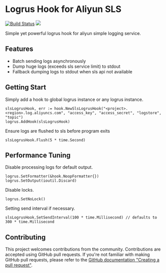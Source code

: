 # Logrus Hook for Aliyun SLS

[![Build Status](https://travis-ci.org/innopals/sls-logrus-hook.svg?branch=master)](https://travis-ci.org/innopals/sls-logrus-hook)
[![](https://goreportcard.com/badge/github.com/innopals/sls-logrus-hook)](https://goreportcard.com/report/github.com/innopals/sls-logrus-hook)

Simple yet powerful logrus hook for aliyun simple logging service.

## Features

+ Batch sending logs asynchronously
+ Dump huge logs (exceeds sls service limit) to stdout
+ Fallback dumping logs to stdout when sls api not available

## Getting Start

Simply add a hook to global logrus instance or any logrus instance.

```golang
slsLogrusHook, err := hook.NewSlsLogrusHook("<project>.<region>.log.aliyuncs.com", "access_key", "access_secret", "logstore", "topic")
logrus.AddHook(slsLogrusHook)
```

Ensure logs are flushed to sls before program exits
```golang
slsLogrusHook.Flush(5 * time.Second)
```

## Performance Tuning

Disable processing logs for default output.

```golang
logrus.SetFormatter(&hook.NoopFormatter{})
logrus.SetOutput(ioutil.Discard)
```

Disable locks.

```golang
logrus.SetNoLock()
```

Setting send interval if necessary.

```golang
slsLogrusHook.SetSendInterval(100 * time.Millisecond) // defaults to 300 * time.Millisecond
```

## Contributing

This project welcomes contributions from the community. Contributions are accepted using GitHub pull requests. If you're not familiar with making GitHub pull requests, please refer to the [GitHub documentation "Creating a pull request"](https://help.github.com/articles/creating-a-pull-request/).
